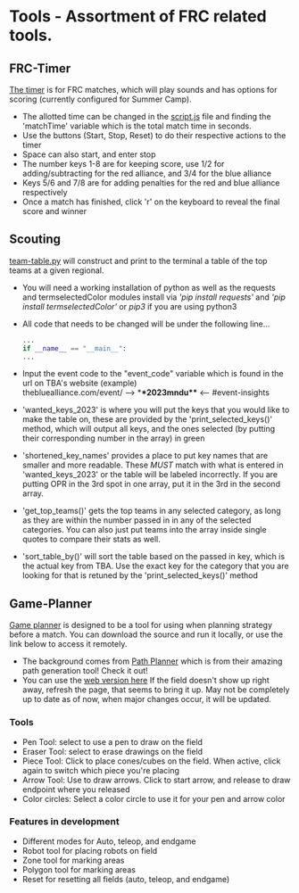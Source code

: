# Tools - Assortment of FRC related tools.

## FRC-Timer

[The timer](./FRC-Timer) is for FRC matches, which will play sounds and has options for scoring (currently configured for Summer Camp).

- The allotted time can be changed in the [script.js](./FRC-Timer/script.js) file and finding the 'matchTime' variable which is the total match time in seconds.
- Use the buttons (Start, Stop, Reset) to do their respective actions to the timer
- Space can also start, and enter stop
- The number keys 1-8 are for keeping score, use 1/2 for adding/subtracting for the red alliance, and 3/4 for the blue alliance
- Keys 5/6 and 7/8 are for adding penalties for the red and blue alliance respectively
- Once a match has finished, click 'r' on the keyboard to reveal the final score and winner

## Scouting

[team-table.py](./Scouting/team-table.py) will construct and print to the terminal a table of the top teams at a given regional.

- You will need a working installation of python as well as the requests and termselectedColor modules
  install via <em>'pip install requests'</em> and <em>'pip install termselectedColor'</em> or <em>pip3</em> if you are using python3
- All code that needs to be changed will be under the following line...

  ```python
  ...
  if __name__ == "__main__":
  ...
  ```

- Input the event code to the "event_code" variable which is found in the url on TBA's website (example)\
   thebluealliance.com/event/ --> \***\*2023mndu\*\*** <-- #event-insights
- 'wanted_keys_2023' is where you will put the keys that you would like to make the table on, these are provided by the 'print_selected_keys()' method, which will output all keys, and the ones selected (by putting their corresponding number in the array) in green
- 'shortened_key_names' provides a place to put key names that are smaller and more readable. These <em>MUST</em> match with what is entered in 'wanted_keys_2023' or the table will be labeled incorrectly. If you are putting OPR in the 3rd spot in one array, put it in the 3rd in the second array.
- 'get_top_teams()' gets the top teams in any selected category, as long as they are within the number passed in in any of the selected categories. You can also just put teams into the array inside single quotes to compare their stats as well.
- 'sort_table_by()' will sort the table based on the passed in key, which is the actual key from TBA. Use the exact key for the category that you are looking for that is retuned by the 'print_selected_keys()' method

## Game-Planner

[Game planner](./Game-Planner) is designed to be a tool for using when planning strategy before a match. You can download the source and run it locally, or use the link below to access it remotely.

- The background comes from [Path Planner](https://github.com/mjansen4857/pathplanner) which is from their amazing path generation tool! Check it out!
- You can use the [web version here](https://team2530.github.io/Game-Planner/) If the field doesn't show up right away, refresh the page, that seems to bring it up. May not be completely up to date as of now, when major changes occur, it will be updated.

### Tools
- Pen Tool: select to use a pen to draw on the field
- Eraser Tool: select to erase drawings on the field
- Piece Tool: Click to place cones/cubes on the field. When active, click again to switch which piece you're placing
- Arrow Tool: Use to draw arrows. Click to start arrow, and release to draw endpoint where you released
- Color circles: Select a color circle to use it for your pen and arrow color

### Features in development
- Different modes for Auto, teleop, and endgame
- Robot tool for placing robots on field
- Zone tool for marking areas
- Polygon tool for marking areas
- Reset for resetting all fields (auto, teleop, and endgame)
